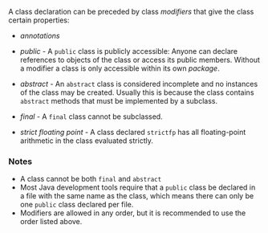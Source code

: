 A class declaration can be preceded by class *modifiers* that give the class certain properties:

- *annotations*

- *public* - A `public` class is publicly accessible: Anyone can declare references to objects of the class or access its public members. Without a modifier a class is only accessible within its own *package*.

- *abstract* - An `abstract` class is considered incomplete and no instances of the class may be created. Usually this is because the class contains `abstract` methods that must be implemented by a subclass.

- *final* - A `final` class cannot be subclassed.

- *strict floating point* - A class declared `strictfp` has all floating-point arithmetic in the class evaluated strictly.

### Notes
- A class cannot be both `final` and `abstract`
- Most Java development tools require that a `public` class be declared in a file with the same name as the class, which means there can only be one `public` class declared per file.
- Modifiers are allowed in any order, but it is recommended to use the order listed above.